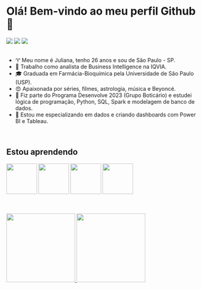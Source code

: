 # Olá! Bem-vindo ao meu perfil Github 👋

<div>
<a href="https://www.linkedin.com/in/juliana-rodrigues-da-conceicao/" target="_blank"><img src="https://img.shields.io/badge/-LinkedIn-%230077B5?style=for-the-badge&logo=linkedin&logoColor=white" target="_blank"></a> 
<a href="mailto:juliana.rodrigues.conceicao@alumni.usp.br"><img src="https://img.shields.io/badge/Gmail-D14836?style=for-the-badge&logo=gmail&logoColor=white" target="_blank"></a>
<a href="https://public.tableau.com/app/profile/jurodriguesc"><img src="https://img.shields.io/badge/-TABLEAU-E97627?style=for-the-badge&logo=tableau&logoColor=white" target="_blank"></a>
</div>

<br/>

- ♈ Meu nome é Juliana, tenho 26 anos e sou de São Paulo - SP.
- 🏢 Trabalho como analista de Business Intelligence na IQVIA.
- 🎓 Graduada em Farmácia-Bioquímica pela Universidade de São Paulo (USP).
- 😍 Apaixonada por séries, filmes, astrologia, música e Beyoncé. 
- 🌱 Fiz parte do Programa Desenvolve 2023 (Grupo Boticário) e estudei lógica de programação, Python, SQL, Spark e modelagem de banco de dados.
- 🧠 Estou me especializando em dados e criando dashboards com Power BI e Tableau.

</br>

## Estou aprendendo

<img src="https://github.com/microsoft/PowerBI-Icons/blob/2bf1c982fb24528eee1559a96a25eb534c175cfd/SVG/Power-BI.svg" width="80" height="80"/> <img src="https://cdn.jsdelivr.net/gh/devicons/devicon/icons/python/python-original.svg" width="80" height="80"/> <img src="https://cdn.jsdelivr.net/gh/devicons/devicon/icons/mysql/mysql-plain-wordmark.svg" width="80" height="80"/> <img src="https://cdn.jsdelivr.net/gh/devicons/devicon/icons/postgresql/postgresql-original-wordmark.svg" width="80" height="80"/>
          
          

<br/>
<br/>

<div>
	<a href="https://github.com/jurodriguesc">
	  <img height="180em" src="https://github-readme-stats.vercel.app/api?username=julianarodriguesc&count_private=true&show_icons=true&theme=dracula" />
	</a>
	<a href="https://github.com/jurodriguesc">
	  <img height="180em" src="https://github-readme-stats.vercel.app/api/top-langs/?username=jurodriguesc&theme=dracula&layout=compact" />
	</a>

</div>

</br>
            
          
